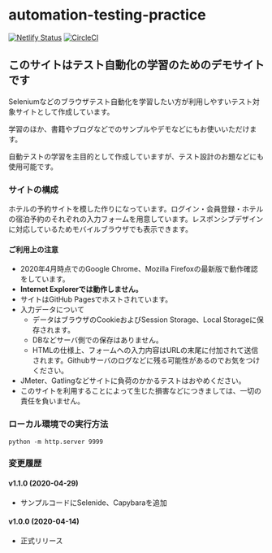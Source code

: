 # automation-testing-practice

[![Netlify Status](https://api.netlify.com/api/v1/badges/e4ce9681-8e05-42d7-8070-c93b4f4319d4/deploy-status)](https://app.netlify.com/sites/hotel-example-site/deploys)
[![CircleCI](https://circleci.com/gh/kurumai/hotel-example-site.svg?style=svg)](https://circleci.com/gh/kurumai/hotel-example-site)

## このサイトはテスト自動化の学習のためのデモサイトです

Seleniumなどのブラウザテスト自動化を学習したい方が利用しやすいテスト対象サイトとして作成しています。

学習のほか、書籍やブログなどでのサンプルやデモなどにもお使いいただけます。

自動テストの学習を主目的として作成していますが、テスト設計のお題などにも使用可能です。

### サイトの構成

ホテルの予約サイトを模した作りになっています。ログイン・会員登録・ホテルの宿泊予約のそれぞれの入力フォームを用意しています。レスポンシブデザインに対応しているためモバイルブラウザでも表示できます。

#### ご利用上の注意

* 2020年4月時点でのGoogle Chrome、Mozilla Firefoxの最新版で動作確認をしています。
* **Internet Explorerでは動作しません。**
* サイトはGitHub Pagesでホストされています。
* 入力データについて
  * データはブラウザのCookieおよびSession Storage、Local Storageに保存されます。
  * DBなどサーバ側での保存はありません。
  * HTMLの仕様上、フォームへの入力内容はURLの末尾に付加されて送信されます。Githubサーバのログなどに残る可能性があるのでお気をつけください。
* JMeter、Gatlingなどサイトに負荷のかかるテストはおやめください。
* このサイトを利用することによって生じた損害などにつきましては、一切の責任を負いません。

### ローカル環境での実行方法

```
python -m http.server 9999
```

### 変更履歴

#### v1.1.0 (2020-04-29)

* サンプルコードにSelenide、Capybaraを追加

#### v1.0.0 (2020-04-14)

* 正式リリース
